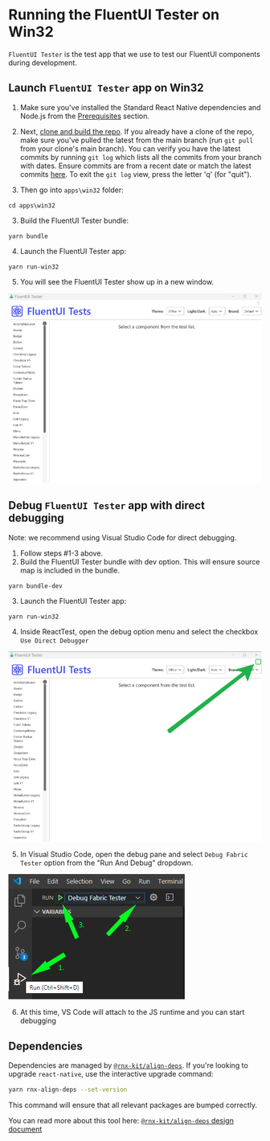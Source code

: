 # Running the FluentUI Tester on Win32

`FluentUI Tester` is the test app that we use to test our FluentUI components during development.

## Launch `FluentUI Tester` app on Win32

1. Make sure you've installed the Standard React Native dependencies and Node.js from the [Prerequisites](https://github.com/microsoft/fluentui-react-native/tree/main?tab=readme-ov-file#prerequisites) section.

2. Next, [clone and build the repo](https://github.com/microsoft/fluentui-react-native/tree/main?tab=readme-ov-file#setup-your-development-environment). If you already have a clone of the repo, make sure you've pulled the latest from the main branch (run `git pull` from your clone's main branch). You can verify you have the latest commits by running `git log` which lists all the commits from your branch with dates. Ensure commits are from a recent date or match the latest commits [here](https://github.com/microsoft/fluentui-react-native/commits/main). To exit the `git log` view, press the letter 'q' (for "quit").

3. Then go into `apps\win32` folder:

```
cd apps\win32
```

3. Build the FluentUI Tester bundle:

```
yarn bundle
```

4. Launch the FluentUI Tester app:

```
yarn run-win32
```

5. You will see the FluentUI Tester show up in a new window.

![Image of Fluent Tester](./../../assets/fluent_tester_win32.png)

## Debug `FluentUI Tester` app with direct debugging

Note: we recommend using Visual Studio Code for direct debugging.

1. Follow steps #1-3 above.
2. Build the FluentUI Tester bundle with dev option. This will ensure source map is included in the bundle.

```
yarn bundle-dev
```

3. Launch the FluentUI Tester app:

```
yarn run-win32
```

4. Inside ReactTest, open the debug option menu and select the checkbox `Use Direct Debugger`

![Image of Fluent Tester debug menu location](./../../assets/fluent_tester_win32_debug_menu.png)

5. In Visual Studio Code, open the debug pane and select `Debug Fabric Tester` option from the "Run And Debug" dropdown.

![Image of Visual Studio Code debug pane](./../../assets/fluent_tester_vscode_debug.png)

6. At this time, VS Code will attach to the JS runtime and you can start debugging

## Dependencies

Dependencies are managed by
[`@rnx-kit/align-deps`](https://github.com/microsoft/rnx-kit/tree/main/packages/align-deps).
If you're looking to upgrade `react-native`, use the interactive upgrade command:

```sh
yarn rnx-align-deps --set-version
```

This command will ensure that all relevant packages are bumped correctly.

You can read more about this tool here:
[`@rnx-kit/align-deps` design document](https://github.com/microsoft/rnx-kit/blob/main/docsite/docs/architecture/dependency-management.md)
